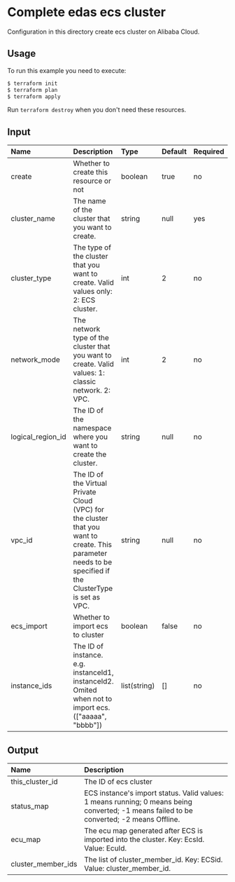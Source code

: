 Complete edas ecs cluster
=============================

Configuration in this directory create ecs cluster on Alibaba Cloud. 


## Usage

To run this example you need to execute:

```bash
$ terraform init
$ terraform plan
$ terraform apply
```
Run `terraform destroy` when you don't need these resources.

## Input

| Name  |  Description | Type | Default | Required|
| :-----|:----------|:-----|:--------|:--------|
|create|Whether to create this resource or not|boolean|true|no|
|cluster_name|The name of the cluster that you want to create.|string|null|yes|
|cluster_type|The type of the cluster that you want to create. Valid values only: 2: ECS cluster.|int|2|no|
|network_mode|The network type of the cluster that you want to create. Valid values: 1: classic network. 2: VPC.|int|2|no|
|logical_region_id|The ID of the namespace where you want to create the cluster.|string|null|no|
|vpc_id|The ID of the Virtual Private Cloud (VPC) for the cluster that you want to create. This parameter needs to be specified if the ClusterType is set as VPC.|string|null|no|
|ecs_import|Whether to import ecs to cluster|boolean|false|no|
|instance_ids|The ID of instance. e.g. instanceId1, instanceId2. Omited when not to import ecs. ([\"aaaaa\", \"bbbb\"])|list(string)|[]|no|


## Output

| Name  |  Description |
| :-----|:----------|
|this_cluster_id|The ID of ecs cluster|
|status_map|ECS instance's import status. Valid values: 1 means running; 0 means being converted; -1 means failed to be converted; -2 means Offline.|
|ecu_map|The ecu map generated after ECS is imported into the cluster. Key: EcsId. Value: EcuId.|
|cluster_member_ids|The list of cluster_member_id. Key: ECSid. Value: cluster_member_id.|
